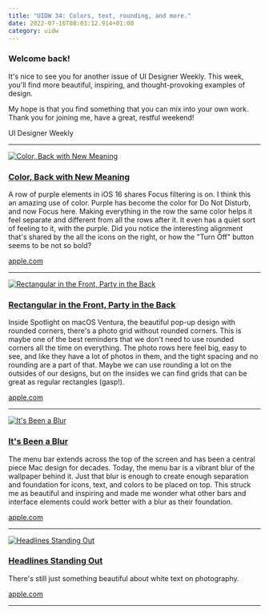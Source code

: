 ```yaml
---
title: "UIDW 34: Colors, text, rounding, and more."
date: 2022-07-16T08:03:12.914+01:00
category: uidw
---
```


### Welcome back!

It's nice to see you for another issue of UI Designer Weekly. This week, you'll find more beautiful, inspiring, and thought-provoking examples of design.

My hope is that you find something that you can mix into your own work. Thank you for joining me, have a great, restful weekend!

 UI Designer Weekly 

---

[![](https://assets.sahandnayebaziz.org/color-back-with-new-meaning.jpeg "Color, Back with New Meaning")](https://cur.at/AZJ4jdk?m=web) 

### [Color, Back with New Meaning](https://cur.at/AZJ4jdk?m=web)

A row of purple elements in iOS 16 shares Focus filtering is on. I think this an amazing use of color. Purple has become the color for Do Not Disturb, and now Focus here. Making everything in the row the same color helps it feel separate and different from all the rows after it. It even has a quiet sort of feeling to it, with the purple. Did you notice the interesting alignment that's shared by the all the icons on the right, or how the "Turn Off" button seems to be not so bold?

[apple.com](https://cur.at/AZJ4jdk?m=web) 

---

[![](https://assets.sahandnayebaziz.org/rectangular-in-the-front-party-in-the-back.jpeg "Rectangular in the Front, Party in the Back")](https://cur.at/5JlIqfP?m=web) 

### [Rectangular in the Front, Party in the Back](https://cur.at/5JlIqfP?m=web)

Inside Spotlight on macOS Ventura, the beautiful pop-up design with rounded corners, there's a photo grid without rounded corners. This is maybe one of the best reminders that we don't need to use rounded corners all the time on everything. The photo rows here feel big, easy to see, and like they have a lot of photos in them, and the tight spacing and no rounding are a part of that. Maybe we can use rounding a lot on the outsides of our designs, but on the insides we can find grids that can be great as regular rectangles (gasp!).

[apple.com](https://cur.at/5JlIqfP?m=web) 

---

[![](https://assets.sahandnayebaziz.org/it's-been-a-blur.jpeg "It's Been a Blur")](https://cur.at/lquljVR?m=web) 

### [It's Been a Blur](https://cur.at/lquljVR?m=web)

The menu bar extends across the top of the screen and has been a central piece Mac design for decades. Today, the menu bar is a vibrant blur of the wallpaper behind it. Just that blur is enough to create enough separation and foundation for icons, text, and colors to be placed on top. This struck me as beautiful and inspiring and made me wonder what other bars and interface elements could work better with a blur as their foundation.

[apple.com](https://cur.at/lquljVR?m=web) 

---

[![](https://assets.sahandnayebaziz.org/headlines-standing-out.jpeg "Headlines Standing Out")](https://cur.at/IWul9JG?m=web) 

### [Headlines Standing Out](https://cur.at/IWul9JG?m=web)

There's still just something beautiful about white text on photography.

[apple.com](https://cur.at/IWul9JG?m=web) 

---